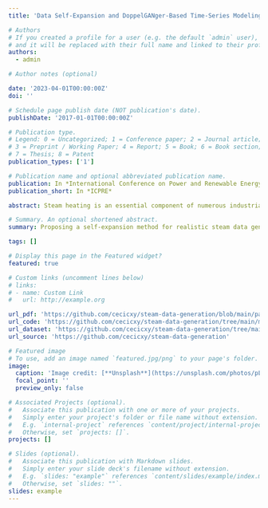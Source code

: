 ```yaml
---
title: 'Data Self-Expansion and DoppelGANger-Based Time-Series Modeling for Realistic Steam Data Generation'

# Authors
# If you created a profile for a user (e.g. the default `admin` user), write the username (folder name) here
# and it will be replaced with their full name and linked to their profile.
authors:
  - admin

# Author notes (optional)

date: '2023-04-01T00:00:00Z'
doi: ''

# Schedule page publish date (NOT publication's date).
publishDate: '2017-01-01T00:00:00Z'

# Publication type.
# Legend: 0 = Uncategorized; 1 = Conference paper; 2 = Journal article;
# 3 = Preprint / Working Paper; 4 = Report; 5 = Book; 6 = Book section;
# 7 = Thesis; 8 = Patent
publication_types: ['1']

# Publication name and optional abbreviated publication name.
publication: In *International Conference on Power and Renewable Energy*
publication_short: In *ICPRE*

abstract: Steam heating is an essential component of numerous industrial production processes that consume energy extensively. In particular, steam data are of significant commercial interest, and the privacy of the heat suppliers and steam users for whom this data is confidential is of paramount importance. However, the complexity and intricacy of steam data make it challenging to generate realistic samples using conventional data generation algorithms. This paper proposes a self-expansion data process method that multiplies samples with a coarser granularity. We then apply the time-series generation model, DoppelGANger, to steam data. Post-processing for the generated data is implemented to eliminate the effects of a certain level of noise. To validate the proposed method and model, we conduct experiments using field data obtained from a thermopower company. The results indicate that DoppelGANger can capture the steam operating characteristics and generate realistic samples reflecting steam data patterns. The difference between the statistic metrics of the true and generated samples is around 2.87%. The mean DTW distance of features' principal components is around 16.32. Overall, this study offers a promising workflow for data generation across many steam system scenarios. This approach is valuable for energy management, privacy protection, and data sharing in industrial domains.

# Summary. An optional shortened abstract.
summary: Proposing a self-expansion method for realistic steam data generation using DoppelGANger model, benefiting energy management and privacy protection.

tags: []

# Display this page in the Featured widget?
featured: true

# Custom links (uncomment lines below)
# links:
# - name: Custom Link
#   url: http://example.org

url_pdf: 'https://github.com/cecicxy/steam-data-generation/blob/main/paper.pdf'
url_code: 'https://github.com/cecicxy/steam-data-generation/tree/main/model'
url_dataset: 'https://github.com/cecicxy/steam-data-generation/tree/main/data'
url_source: 'https://github.com/cecicxy/steam-data-generation'

# Featured image
# To use, add an image named `featured.jpg/png` to your page's folder.
image:
  caption: 'Image credit: [**Unsplash**](https://unsplash.com/photos/pLCdAaMFLTE)'
  focal_point: ''
  preview_only: false

# Associated Projects (optional).
#   Associate this publication with one or more of your projects.
#   Simply enter your project's folder or file name without extension.
#   E.g. `internal-project` references `content/project/internal-project/index.md`.
#   Otherwise, set `projects: []`.
projects: []

# Slides (optional).
#   Associate this publication with Markdown slides.
#   Simply enter your slide deck's filename without extension.
#   E.g. `slides: "example"` references `content/slides/example/index.md`.
#   Otherwise, set `slides: ""`.
slides: example
---
```


